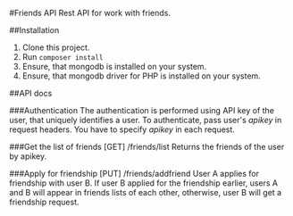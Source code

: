 #Friends API
Rest API for work with friends.

##Installation

1. Clone this project.
2. Run `composer install`
3. Ensure, that mongodb is installed on your system.
4. Ensure, that mongodb driver for PHP is installed on your system.

##API docs

###Authentication
The authentication is performed using API key of the user, that uniquely identifies a user.
To authenticate, pass user's *apikey* in request headers.
You have to specify *apikey* in each request.

###Get the list of friends
[GET] /friends/list
Returns the friends of the user by apikey.

###Apply for friendship
[PUT] /friends/addfriend
User A applies for friendship with user B.
If user B applied for the friendship earlier, users A and B will appear in friends lists of each other, otherwise, user B will get a friendship request.
